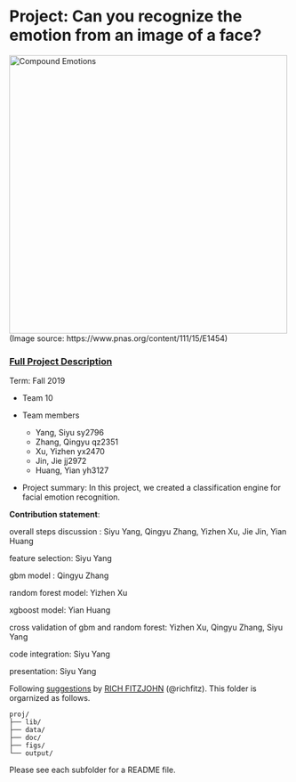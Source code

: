 # Project: Can you recognize the emotion from an image of a face? 
<img src="figs/CE.jpg" alt="Compound Emotions" width="500"/>
(Image source: https://www.pnas.org/content/111/15/E1454)

### [Full Project Description](doc/project3_desc.md)

Term: Fall 2019

+ Team 10
+ Team members
	+ Yang, Siyu sy2796
	+ Zhang, Qingyu qz2351
	+ Xu, Yizhen yx2470
	+ Jin, Jie jj2972
	+ Huang, Yian yh3127

+ Project summary: In this project, we created a classification engine for facial emotion recognition. 
	
**Contribution statement**: 


overall steps discussion : Siyu Yang, Qingyu Zhang, Yizhen Xu, Jie Jin, Yian Huang

feature selection: Siyu Yang

gbm model : Qingyu Zhang

random forest model: Yizhen Xu

xgboost model: Yian Huang

cross validation of gbm and random forest: Yizhen Xu, Qingyu Zhang, Siyu Yang

code integration: Siyu Yang

presentation: Siyu Yang



Following [suggestions](http://nicercode.github.io/blog/2013-04-05-projects/) by [RICH FITZJOHN](http://nicercode.github.io/about/#Team) (@richfitz). This folder is orgarnized as follows.

```
proj/
├── lib/
├── data/
├── doc/
├── figs/
└── output/
```

Please see each subfolder for a README file.
